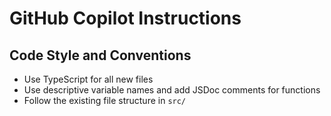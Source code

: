 # GitHub Copilot Instructions

## Code Style and Conventions

- Use TypeScript for all new files
- Use descriptive variable names and add JSDoc comments for functions
- Follow the existing file structure in `src/`
